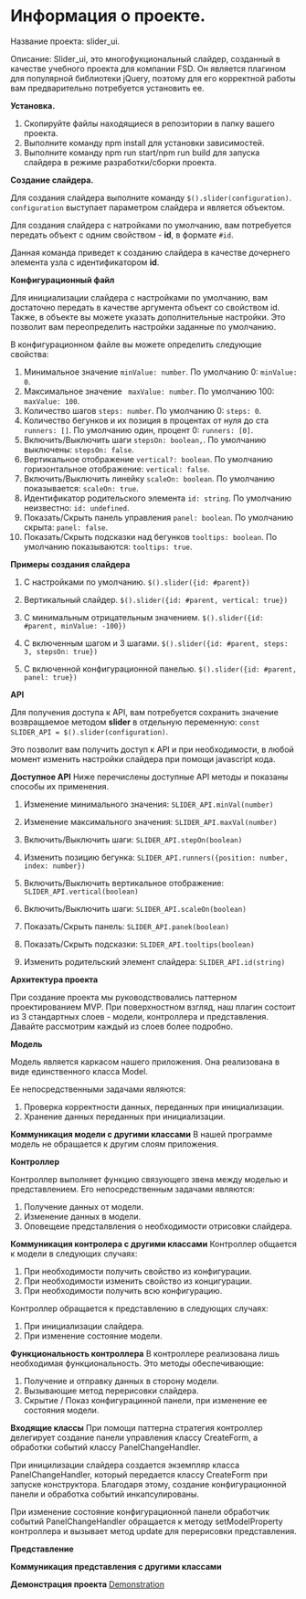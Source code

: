 # Информация о проекте.

Название проекта: slider_ui.

Описание:
Slider_ui, это многофукциональный слайдер, созданный в качестве учебного проекта для компании FSD.
Он является плагином для популярной библиотеки jQuery, поэтому для его корректной работы
вам предварительно потребуется установить ее.

**Установка.**
1. Скопируйте файлы находящиеся в репозитории в папку вашего проекта.
2. Выполните команду npm install для установки зависимостей.
3. Выполните команду npm run start/npm run build для запуска слайдера в режиме разработки/сборки проекта.

**Создание слайдера.**

Для создания слайдера выполните команду `$().slider(configuration)`.
`configuration` выступает параметром слайдера и является объектом.

Для создания слайдера с натройками по умолчанию, вам потребуется передать объект
с одним свойством - **id**, в формате `#id`.

Данная команда приведет к созданию слайдера в качестве дочернего элемента узла с идентификатором **id**.

**Конфигурационный файл**

Для инициализации слайдера с настройками по умолчанию, вам достаточно передать в качестве аргумента объект со свойством id.
Также, в объекте вы можете указать дополнительные настройки. Это позволит вам переопределить настройки заданные по умолчанию.

В конфигурационном файле вы можете определить следующие свойства:

1. Минимальное значение `minValue: number`. По умолчанию 0: `minValue: 0`.
2. Максимальное значение ` maxValue: number`. По умолчанию 100: `maxValue: 100`.
3. Количество шагов `steps: number`. По умолчанию 0: `steps: 0`.
4. Количество бегунков и их позиция в процентах от нуля до ста `runners: []`. По умолчанию один, процент 0: `runners: [0]`.
5. Включить/Выключить шаги `stepsOn: boolean,`. По умолчанию выключены: `stepsOn: false`.
6. Вертикальное отображение `vertical?: boolean`. По умолчанию горизонтальное отображение: `vertical: false`.
7. Включить/Выключить линейку `scaleOn: boolean`. По умолчанию показывается: `scaleOn: true`.
8. Идентификатор родительского элемента `id: string`. По умолчанию неизвестно: `id: undefined`.
9. Показать/Скрыть панель управления `panel: boolean`. По умолчанию скрыта: `panel: false`.
10. Показать/Скрыть подсказки над бегунков `tooltips: boolean`. По умолчанию показываются: `tooltips: true`.

**Примеры создания слайдера**

1. С настройками по умолчанию.
`$().slider({id: #parent})`

2. Вертикальный слайдер.
`$().slider({id: #parent, vertical: true})`

3. С минимальным отрицательным значением.
`$().slider({id: #parent, minValue: -100})`

4. С включенным шагом и 3 шагами.
`$().slider({id: #parent, steps: 3, stepsOn: true})`

5. C включенной конфигурационной панелью.
`$().slider({id: #parent, panel: true})`

**API**

Для получения доступа к API, вам потребуется сохранить значение возвращаемое методом **slider** в отдельную переменную:
`const SLIDER_API = $().slider(configuration)`.

Это позволит вам получить доступ к API и при необходимости, в любой момент изменить настройки слайдера при помощи javascript кода.

**Доступное API**
Ниже перечислены доступные API методы и показаны способы их применения.

1. Изменение минимального значения:
`SLIDER_API.minVal(number)`

2. Изменение максимального значения:
`SLIDER_API.maxVal(number)`

3. Включить/Выключить шаги:
`SLIDER_API.stepOn(boolean)`

4. Изменить позицию бегунка:
`SLIDER_API.runners({position: number, index: number})`

5. Включить/Выключить вертикальное отображение:
`SLIDER_API.vertical(boolean)`

6. Включить/Выключить шаги:
`SLIDER_API.scaleOn(boolean)`

7. Показать/Скрыть панель:
`SLIDER_API.panek(boolean)`

8. Показать/Скрыть подсказки:
`SLIDER_API.tooltips(boolean)`

9. Изменить родительский элемент слайдера:
`SLIDER_API.id(string)`

**Архитектура проекта**

При создание проекта мы руководствовались паттерном проектированием MVP. При поверхностном взгляд,
наш плагин состоит из 3 стандартных слоев - модели, контроллера и представления. Давайте рассмотрим каждый из слоев более подробно.

**Модель**

Модель является каркасом нашего приложения. Она реализована в виде единственного класса Model.

Ее непосредственными задачами являются:
1. Проверка корректности данных, переданных при инициализации.
2. Хранение данных переданных при инициализации.

**Коммуникация модели с другими классами**
В нашей программе модель не обращается к другим слоям приложения.

**Контроллер**

Контроллер выполняет функцию связующего звена между моделью и представлением.
Его непосредственным задачами являются:
1. Получение данных от модели.
2. Изменение данных в модели.
3. Оповещеие предсталвления о необходимости отрисовки слайдера.

**Коммуникация контролера с другими классами**
Контроллер общается к модели в следующих случаях:
1. При необходимости получить свойство из конфигурации.
2. При необходимости изменить свойство из концигурации.
3. При необходимости получить всю конфигурацию.

Контроллер обращается к представлению в следующих случаях:
1. При инициализации слайдера.
2. При изменение состояние модели.

**Функциональность контроллера**
В контроллере реализована лишь необходимая функциональность.
Это методы обеспечивающие:

1. Получение и отправку данных в сторону модели.
2. Вызывающие метод перерисовки слайдера.
3. Скрытие / Показ конфигурацинной панели, при изменение ее состояния модели.

**Входящие классы**
При помощи паттерна стратегия контроллер делегирует создание панели управления классу CreateForm,
а обработки событий классу PanelChangeHandler.

При иницилизации слайдера создается экземпляр класса PanelChangeHandler, который передается классу CreateForm
при запуске конструктора. Благодаря этому, создание конфигурационной панели и обработка событий инкапсулированы.

При изменение состояние конфигурационной панели обработчик событий PanelChangeHandler обращается к методу setModelProperty
контроллера и вызывает метод update для перерисовки представления.

**Представление**


**Коммуникация представления с другими классами**



**Демонстрация проекта**
[Demonstration](https://ivanushkapr.github.io/slider/index.html)
